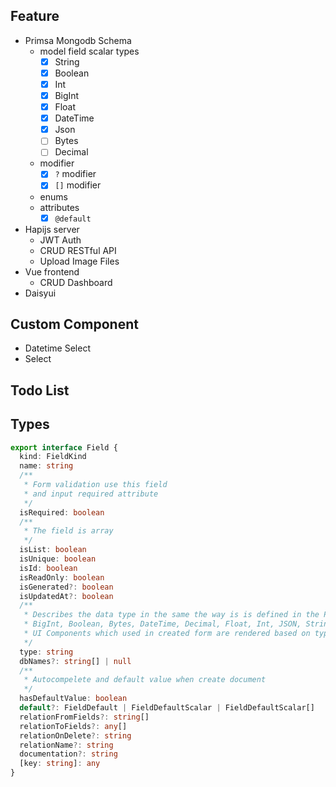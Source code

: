## Feature

- Primsa Mongodb Schema
  - model field scalar types
    - [x] String
    - [x] Boolean
    - [x] Int
    - [x] BigInt
    - [x] Float
    - [x] DateTime
    - [x] Json
    - [ ] Bytes
    - [ ] Decimal
  - modifier
    - [x] `?` modifier
    - [x] `[]` modifier
  - enums
  - attributes
    - [x] `@default`
- Hapijs server
  - JWT Auth
  - CRUD RESTful API
  - Upload Image Files
- Vue frontend
  - CRUD Dashboard
- Daisyui

## Custom Component

- Datetime Select
- Select

## Todo List

## Types

```typescript
export interface Field {
  kind: FieldKind
  name: string
  /**
   * Form validation use this field
   * and input required attribute
   */
  isRequired: boolean
  /**
   * The field is array
   */
  isList: boolean
  isUnique: boolean
  isId: boolean
  isReadOnly: boolean
  isGenerated?: boolean
  isUpdatedAt?: boolean
  /**
   * Describes the data type in the same the way is is defined in the Prisma schema:
   * BigInt, Boolean, Bytes, DateTime, Decimal, Float, Int, JSON, String, $ModelName
   * UI Components which used in created form are rendered based on type.
   */
  type: string
  dbNames?: string[] | null
  /**
   * Autocompelete and default value when create document
   */
  hasDefaultValue: boolean
  default?: FieldDefault | FieldDefaultScalar | FieldDefaultScalar[]
  relationFromFields?: string[]
  relationToFields?: any[]
  relationOnDelete?: string
  relationName?: string
  documentation?: string
  [key: string]: any
}
```
